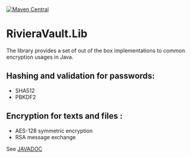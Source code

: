[![Maven Central](https://maven-badges.herokuapp.com/maven-central/com.rivieracode/RivieraVault.Lib/badge.svg)](https://maven-badges.herokuapp.com/maven-central/com.rivieracode/RivieraVault.Lib) 

# RivieraVault.Lib
The library provides a set of out of the box implementations to common encryption usages in Java.

## Hashing and validation for passwords:
* SHA512
* PBKDF2

## Encryption for texts and files :
* AES-128 symmetric encryption
* RSA message exchange

See [JAVADOC](https://rivieracode.github.io/RivieraVault.Lib)


